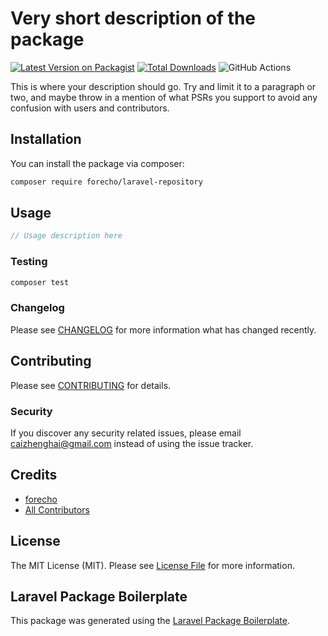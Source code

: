 # Very short description of the package

[![Latest Version on Packagist](https://img.shields.io/packagist/v/forecho/laravel-repository.svg?style=flat-square)](https://packagist.org/packages/forecho/laravel-repository)
[![Total Downloads](https://img.shields.io/packagist/dt/forecho/laravel-repository.svg?style=flat-square)](https://packagist.org/packages/forecho/laravel-repository)
![GitHub Actions](https://github.com/forecho/laravel-repository/actions/workflows/main.yml/badge.svg)

This is where your description should go. Try and limit it to a paragraph or two, and maybe throw in a mention of what PSRs you support to avoid any confusion with users and contributors.

## Installation

You can install the package via composer:

```bash
composer require forecho/laravel-repository
```

## Usage

```php
// Usage description here
```

### Testing

```bash
composer test
```

### Changelog

Please see [CHANGELOG](CHANGELOG.md) for more information what has changed recently.

## Contributing

Please see [CONTRIBUTING](CONTRIBUTING.md) for details.

### Security

If you discover any security related issues, please email caizhenghai@gmail.com instead of using the issue tracker.

## Credits

-   [forecho](https://github.com/forecho)
-   [All Contributors](../../contributors)

## License

The MIT License (MIT). Please see [License File](LICENSE.md) for more information.

## Laravel Package Boilerplate

This package was generated using the [Laravel Package Boilerplate](https://laravelpackageboilerplate.com).
